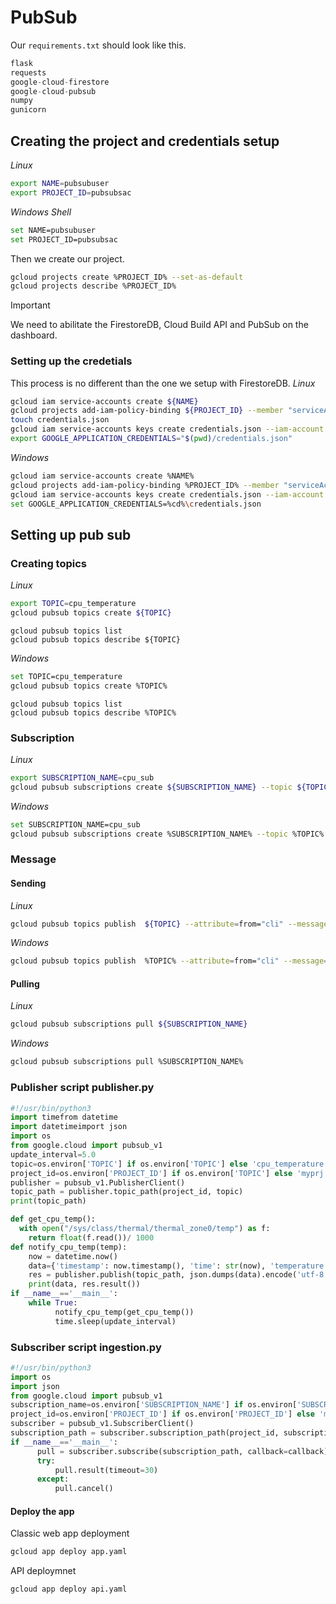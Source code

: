 # PubSub
Our `requirements.txt` should look like this.
```Python
flask
requests
google-cloud-firestore
google-cloud-pubsub
numpy
gunicorn
```
## Creating the project and credentials setup
*Linux*
```bash
export NAME=pubsubuser
export PROJECT_ID=pubsubsac
```
*Windows Shell*
```bash
set NAME=pubsubuser
set PROJECT_ID=pubsubsac
```
Then we create our project.
```bash
gcloud projects create %PROJECT_ID% --set-as-default
gcloud projects describe %PROJECT_ID%
```
> [!IMPORTANT]
> We need to abilitate the FirestoreDB, Cloud Build API and  PubSub on the dashboard.

### Setting up the credetials
This process is no different than the one we setup with FirestoreDB.
*Linux*
```bash
gcloud iam service-accounts create ${NAME}
gcloud projects add-iam-policy-binding ${PROJECT_ID} --member "serviceAccount:${NAME}@${PROJECT_ID}.iam.gserviceaccount.com" --role "roles/owner"
touch credentials.json
gcloud iam service-accounts keys create credentials.json --iam-account ${NAME}@${PROJECT_ID}.iam.gserviceaccount.com
export GOOGLE_APPLICATION_CREDENTIALS="$(pwd)/credentials.json"
```
*Windows*

```bash
gcloud iam service-accounts create %NAME%
gcloud projects add-iam-policy-binding %PROJECT_ID% --member "serviceAccount:%NAME%@%PROJECT_ID%.iam.gserviceaccount.com" --role "roles/owner"
gcloud iam service-accounts keys create credentials.json --iam-account %NAME%@%PROJECT_ID%.iam.gserviceaccount.com
set GOOGLE_APPLICATION_CREDENTIALS=%cd%\credentials.json
```
## Setting up pub sub
### Creating topics
*Linux*
```bash
export TOPIC=cpu_temperature
gcloud pubsub topics create ${TOPIC}
```
```
gcloud pubsub topics list
gcloud pubsub topics describe ${TOPIC}
```
*Windows*
```bash
set TOPIC=cpu_temperature
gcloud pubsub topics create %TOPIC%
```
```
gcloud pubsub topics list
gcloud pubsub topics describe %TOPIC%
```

### Subscription 
*Linux*
```bash
export SUBSCRIPTION_NAME=cpu_sub
gcloud pubsub subscriptions create ${SUBSCRIPTION_NAME} --topic ${TOPIC}
```
*Windows*
```bash
set SUBSCRIPTION_NAME=cpu_sub
gcloud pubsub subscriptions create %SUBSCRIPTION_NAME% --topic %TOPIC%
```

### Message 
#### Sending
*Linux*
```bash
gcloud pubsub topics publish  ${TOPIC} --attribute=from="cli" --message="Test Message"
```
*Windows*
```bash
gcloud pubsub topics publish  %TOPIC% --attribute=from="cli" --message="Test Message"
```
#### Pulling
*Linux*
```bash
gcloud pubsub subscriptions pull ${SUBSCRIPTION_NAME}
```
*Windows*
```bash
gcloud pubsub subscriptions pull %SUBSCRIPTION_NAME%
```
### Publisher script publisher.py
```python
#!/usr/bin/python3
import timefrom datetime 
import datetimeimport json
import os
from google.cloud import pubsub_v1
update_interval=5.0
topic=os.environ['TOPIC'] if os.environ['TOPIC'] else 'cpu_temperature'
project_id=os.environ['PROJECT_ID'] if os.environ['TOPIC'] else 'myprj'
publisher = pubsub_v1.PublisherClient()
topic_path = publisher.topic_path(project_id, topic)
print(topic_path)

def get_cpu_temp():
  with open("/sys/class/thermal/thermal_zone0/temp") as f:
    return float(f.read())/ 1000 
def notify_cpu_temp(temp):
    now = datetime.now()
    data={'timestamp': now.timestamp(), 'time': str(now), 'temperature': temp}
    res = publisher.publish(topic_path, json.dumps(data).encode('utf-8'))
    print(data, res.result())
if __name__=='__main__':
    while True:
          notify_cpu_temp(get_cpu_temp())
          time.sleep(update_interval)
```

### Subscriber script ingestion.py
```python
#!/usr/bin/python3
import os
import json
from google.cloud import pubsub_v1
subscription_name=os.environ['SUBSCRIPTION_NAME'] if os.environ['SUBSCRIPTION_NAME'] else 'cpu_temperature'
project_id=os.environ['PROJECT_ID'] if os.environ['PROJECT_ID'] else 'myprj'
subscriber = pubsub_v1.SubscriberClient()
subscription_path = subscriber.subscription_path(project_id, subscription_name)
if __name__=='__main__':
      pull = subscriber.subscribe(subscription_path, callback=callback)
      try:
          pull.result(timeout=30)
      except:
          pull.cancel()
```


#### Deploy the app
Classic web app deployment
```bash
gcloud app deploy app.yaml
```

API deploymnet
```bash
gcloud app deploy api.yaml
```
